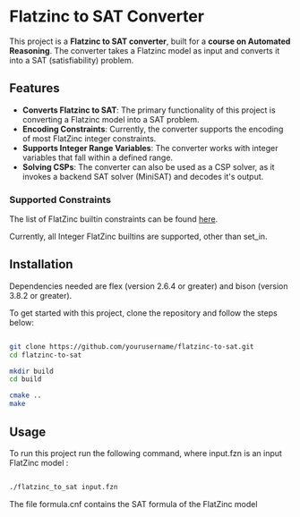 # Flatzinc to SAT Converter

This project is a **Flatzinc to SAT converter**, built for a **course on Automated Reasoning**. The converter takes a Flatzinc model as input and converts it into a SAT (satisfiability) problem.

## Features

- **Converts Flatzinc to SAT**: The primary functionality of this project is converting a Flatzinc model into a SAT problem.
- **Encoding Constraints**: Currently, the converter supports the encoding of most FlatZinc integer constraints.
- **Supports Integer Range Variables**: The converter works with integer variables that fall within a defined range.
- **Solving CSPs**: The converter can also be used as a CSP solver, as it invokes a backend SAT solver (MiniSAT) and decodes it's output.
  
### Supported Constraints

The list of FlatZinc builtin constraints can be found [here](https://docs.minizinc.dev/en/2.5.5/lib-flatzinc.html).

Currently, all Integer FlatZinc builtins are supported, other than set_in.


## Installation

Dependencies needed are flex (version 2.6.4 or greater) and bison (version 3.8.2 or greater).

To get started with this project, clone the repository and follow the steps below:

```bash

git clone https://github.com/yourusername/flatzinc-to-sat.git
cd flatzinc-to-sat

mkdir build
cd build

cmake ..
make
```

## Usage

To run this project run the following command, where input.fzn is an input FlatZinc model
:

```bash

./flatzinc_to_sat input.fzn
```

The file formula.cnf contains the SAT formula of the FlatZinc model